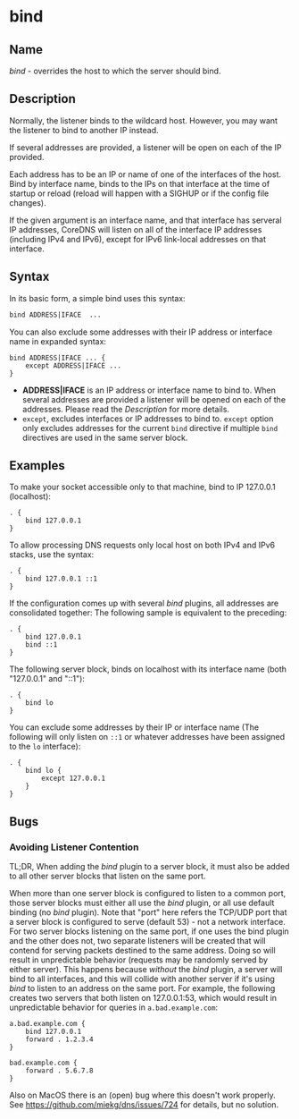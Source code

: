 # bind

## Name

*bind* - overrides the host to which the server should bind.

## Description

Normally, the listener binds to the wildcard host. However, you may want the listener to bind to
another IP instead.

If several addresses are provided, a listener will be open on each of the IP provided.

Each address has to be an IP or name of one of the interfaces of the host. Bind by interface name, binds to the IPs on that interface at the time of startup or reload (reload will happen with a SIGHUP or if the config file changes).

If the given argument is an interface name, and that interface has serveral IP addresses, CoreDNS will listen on all of the interface IP addresses (including IPv4 and IPv6), except for IPv6 link-local addresses on that interface.

## Syntax

In its basic form, a simple bind uses this syntax:

~~~ txt
bind ADDRESS|IFACE  ...
~~~

You can also exclude some addresses with their IP address or interface name in expanded syntax:

~~~
bind ADDRESS|IFACE ... {
    except ADDRESS|IFACE ...
}
~~~



* **ADDRESS|IFACE** is an IP address or interface name to bind to.
When several addresses are provided a listener will be opened on each of the addresses. Please read the *Description* for more details.
* `except`, excludes interfaces or IP addresses to bind to. `except` option only excludes addresses for the current `bind` directive if multiple `bind` directives are used in the same server block.
## Examples

To make your socket accessible only to that machine, bind to IP 127.0.0.1 (localhost):

~~~ corefile
. {
    bind 127.0.0.1
}
~~~

To allow processing DNS requests only local host on both IPv4 and IPv6 stacks, use the syntax:

~~~ corefile
. {
    bind 127.0.0.1 ::1
}
~~~

If the configuration comes up with several *bind* plugins, all addresses are consolidated together:
The following sample is equivalent to the preceding:

~~~ corefile
. {
    bind 127.0.0.1
    bind ::1
}
~~~

The following server block, binds on localhost with its interface name (both "127.0.0.1" and "::1"):

~~~ corefile
. {
    bind lo
}
~~~

You can exclude some addresses by their IP or interface name (The following will only listen on `::1` or whatever addresses have been assigned to the `lo` interface):

~~~ corefile
. {
    bind lo {
        except 127.0.0.1
    }
}
~~~

## Bugs

### Avoiding Listener Contention

TL;DR, When adding the _bind_ plugin to a server block, it must also be added to all other server blocks that listen on the same port.

When more than one server block is configured to listen to a common port, those server blocks must either
all use the _bind_ plugin, or all use default binding (no _bind_ plugin).  Note that "port" here refers the TCP/UDP port that
a server block is configured to serve (default 53) - not a network interface. For two server blocks listening on the same port,
if one uses the bind plugin and the other does not, two separate listeners will be created that will contend for serving
packets destined to the same address.  Doing so will result in unpredictable behavior (requests may be randomly
served by either server). This happens because *without* the *bind* plugin, a server will bind to all
interfaces, and this will collide with another server if it's using *bind* to listen to an address
on the same port. For example, the following creates two servers that both listen on 127.0.0.1:53,
which would result in unpredictable behavior for queries in `a.bad.example.com`:

```
a.bad.example.com {
    bind 127.0.0.1
    forward . 1.2.3.4
}

bad.example.com {
    forward . 5.6.7.8
}
```

Also on MacOS there is an (open) bug where this doesn't work properly. See
<https://github.com/miekg/dns/issues/724> for details, but no solution.
